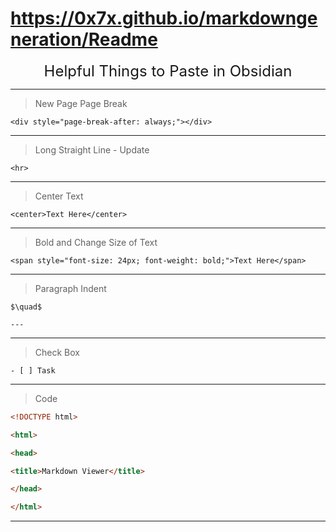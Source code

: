 # https://0x7x.github.io/markdowngeneration/Readme


<center><span style="font-size: 24px;">Helpful Things to Paste in Obsidian</span></center>

<hr>
  
> New Page Page Break

```
<div style="page-break-after: always;"></div>
```

<hr>

> Long Straight Line - Update

```
<hr>
```

<hr>
 
> Center Text
  
```
<center>Text Here</center>
```

<hr>

> Bold and Change Size of Text

```
<span style="font-size: 24px; font-weight: bold;">Text Here</span>
```

<hr>

> Paragraph Indent

```
$\quad$
```

```
---
```

<hr> 

> Check Box

```
- [ ] Task
```

---

> Code

```html
<!DOCTYPE html>

<html>

<head>

<title>Markdown Viewer</title>

</head>

</html>
```

---